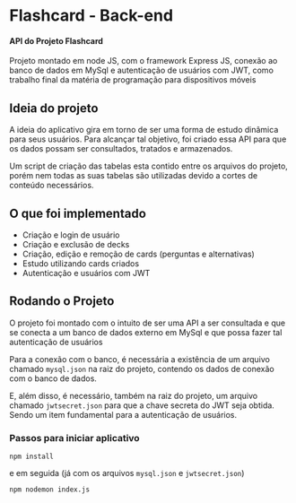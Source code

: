 
# Flashcard - Back-end
#### API do Projeto Flashcard

Projeto montado em node JS, com o framework Express JS, conexão ao banco de dados em MySql e autenticação de usuários com JWT, como trabalho final da matéria de programação para dispositivos móveis


## Ideia do projeto

A ideia do aplicativo gira em torno de ser uma forma de estudo dinâmica para seus usuários. Para alcançar tal objetivo, foi criado essa API para que os dados possam ser consultados, tratados e armazenados.

Um script de criação das tabelas esta contido entre os arquivos do projeto, porém nem todas as suas tabelas são utilizadas devido a cortes de conteúdo necessários.

## O que foi implementado

- Criação e login de usuário
- Criação e exclusão de decks
- Criação, edição e remoção de cards (perguntas e alternativas)
- Estudo utilizando cards criados
- Autenticação e usuários com JWT

## Rodando o Projeto

O projeto foi montado com o intuito de ser uma API a ser consultada e que se conecta a um banco de dados externo em MySql e que possa fazer tal autenticação de usuários

Para a conexão com o banco, é necessária a existência de um arquivo chamado ```mysql.json``` na raiz do projeto, contendo os dados de conexão com o banco de dados.

E, além disso, é necessário, também na raiz do projeto, um arquivo chamado ```jwtsecret.json``` para que a chave secreta do JWT seja obtida. Sendo um item fundamental para a autenticação de usuários.

### Passos para iniciar aplicativo
```
npm install
```
e em seguida (já com os arquivos ```mysql.json``` e ```jwtsecret.json```)
```
npm nodemon index.js
```